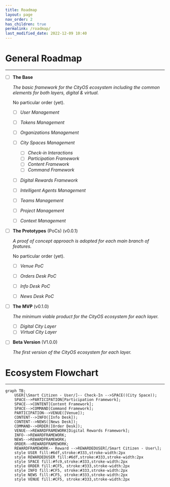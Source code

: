 ```yaml
---
title: Roadmap
layout: page
nav_order: 2
has_children: true
permalink: /roadmap/
last_modified_date: 2022-12-09 10:40
---
```


# General Roadmap

----------------

- [ ] **The Base**

    _The basic framework for the CityOS ecosystem including the common elements for both layers, digital & virtual._

    No particular order (yet).

    - [ ] _User Management_
    - [ ] _Tokens Management_
    - [ ] _Organizations Management_
    - [ ] _City Spaces Management_
      - [ ] _Check-in Interactions_
      - [ ] _Participation Framework_
      - [ ] _Content Framework_
      - [ ] _Command Framework_
    - [ ] _Digital Rewards Framework_
    - [ ] _Intelligent Agents Management_
    - [ ] _Teams Management_
    - [ ] _Project Management_
    - [ ] _Context Management_



- [ ] **The Prototypes** (PoCs) (v0.0.1)

    _A proof of concept approach is adopted for each main branch of features._
    
    No particular order (yet).

  - [ ] _Venue PoC_
  - [ ] _Orders Desk PoC_
  - [ ] _Info Desk PoC_
  - [ ] _News Desk PoC_


- [ ] **The MVP** (v0.1.0)

    _The minimum viable product for the CityOS ecosystem for each layer._

  - [ ] _Digital City Layer_
  - [ ] _Virtual City Layer_

- [ ] **Beta Version** (V1.0.0)
    
    _The first version of the CityOS ecosystem for each layer._


# Ecosystem Flowchart

----------------

```mermaid
graph TB;
    USER[\Smart Citizen - User/]-- Check-In -->SPACE((City Space));
    SPACE-->PARTICIPATION[Participation Framework];
    SPACE-->CONTENT[Content Framework];
    SPACE-->COMMAND[Command Framework];
    PARTICIPATION-->VENUE([Venue]);
    CONTENT-->INFO([Info Desk]);
    CONTENT-->NEWS([News Desk]);
    COMMAND-->ORDER([Order Desk]);
    VENUE-->REWARDFRAMEWORK[Digital Rewards Framework];
    INFO-->REWARDFRAMEWORK;
    NEWS-->REWARDFRAMEWORK;
    ORDER-->REWARDFRAMEWORK;
    REWARDFRAMEWORK-- Reward -->REWARDEDUSER[/Smart Citizen - User\];
    style USER fill:#6df,stroke:#333,stroke-width:2px
    style REWARDEDUSER fill:#6df,stroke:#333,stroke-width:2px
    style SPACE fill:#fc9,stroke:#333,stroke-width:2px
    style ORDER fill:#CF5, stroke:#333,stroke-width:2px
    style INFO fill:#CF5, stroke:#333,stroke-width:2px
    style NEWS fill:#CF5, stroke:#333,stroke-width:2px
    style VENUE fill:#CF5, stroke:#333,stroke-width:2px 
```